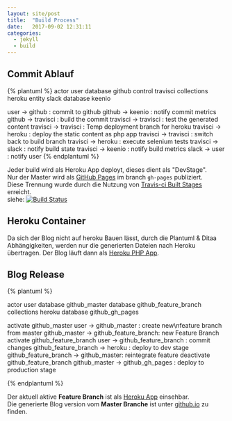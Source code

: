 ```yaml
---
layout: site/post
title:  "Build Process"
date:   2017-09-02 12:31:11
categories:
  - jekyll
  - build
---
```


## Commit Ablauf

{% plantuml %}
actor user
database github
control travisci
collections heroku
entity slack
database keenio

user -> github : commit to github
github -> keenio : notify commit metrics
github -> travisci : build the commit
travisci -> travisci : test the generated content
travisci -> travisci : Temp deployment branch for heroku
travisci -> heroku : deploy the static content as php app
travisci -> travisci : switch back to build branch
travisci -> heroku : execute selenium tests
travisci -> slack : notify build state
travisci -> keenio : notify build metrics
slack -> user :  notify user
{% endplantuml %}

<!--more-->

Jeder build wird als Heroku App deployt, dieses dient als "DevStage".    
Nur der Master wird als [GitHub Pages][github-pages] im branch ```gh-pages``` publiziert.  
Diese Trennung wurde durch die Nutzung von [Travis-ci Built Stages][travis-ci-build-stages] erreicht.    
siehe: [![Build Status](https://travis-ci.org/nolte/jekyll-boilerplate.svg?branch=master)](https://travis-ci.org/nolte/jekyll-boilerplate)


## Heroku Container

Da sich der Blog nicht auf heroku Bauen lässt, durch die Plantuml & Ditaa Abhängigkeiten, werden nur die generierten Dateien nach Heroku übertragen.
Der Blog läuft dann als [Heroku PHP App][Heroku-PHP-Support].

## Blog Release

{% plantuml %}

actor user
database github_master
database github_feature_branch
collections heroku
database github_gh_pages

activate github_master
user -> github_master : create new\nfeature branch from master
github_master -> github_feature_branch: new Feature Branch
activate github_feature_branch
user -> github_feature_branch : commit changes
github_feature_branch -> heroku : deploy to dev stage
github_feature_branch -> github_master: reintegrate feature
deactivate github_feature_branch
github_master -> github_gh_pages : deploy to production stage

{% endplantuml %}

Der aktuell aktive **Feature Branch** ist als [Heroku App][stage-dev] einsehbar.   
Die generierte Blog version vom **Master Branche** ist unter [github.io][stage-production] zu finden.

[stage-dev]:https://noltarium-blog-test.herokuapp.com/   
[stage-production]:https://nolte.github.io/jekyll-boilerplate   

[travis-ci-build-stages]:https://docs.travis-ci.com/user/build-stages/
[github-pages]:https://pages.github.com/
[Heroku-PHP-Support]:https://devcenter.heroku.com/articles/php-support

